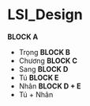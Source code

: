 # LSI_Design

**BLOCK A** <br>
- Trọng
**BLOCK B** <br>
- Chương
**BLOCK C** <br>
- Sang
**BLOCK D** <br>
- Tú
**BLOCK E** <br>
- Nhân
**BLOCK D + E** <br>
- Tú + Nhân
